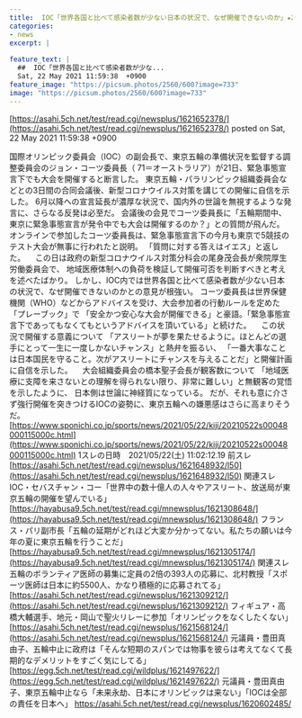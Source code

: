 ```yaml
---
title:  IOC「世界各国と比べて感染者数が少ない日本の状況で、なぜ開催できないのか」★2  
categories:
- news
excerpt: |
  
feature_text: |
  ##  IOC「世界各国と比べて感染者数が少な...
  Sat, 22 May 2021 11:59:38  +0900
feature_image: "https://picsum.photos/2560/600?image=733"
image: "https://picsum.photos/2560/600?image=733"
---
```


[https://asahi.5ch.net/test/read.cgi/newsplus/1621652378/](https://asahi.5ch.net/test/read.cgi/newsplus/1621652378/)
posted on Sat, 22 May 2021 11:59:38  +0900

<!--more-->

国際オリンピック委員会（IOC）の副会長で、東京五輪の準備状況を監督する調整委員会のジョン・コーツ委員長（ 71＝オーストラリア）が21日、緊急事態宣言下でも大会を開催すると断言した。 東京五輪・パラリンピック組織委員会などとの3日間の合同会議後、新型コロナウイルス対策を講じての開催に自信を示した。 6月以降への宣言延長が濃厚な状況で、国内外の世論を無視するような発言に、さらなる反発は必至だ。 会議後の会見でコーツ委員長に「五輪期間中、東京に緊急事態宣言が発令中でも大会は開催するのか？」との質問が飛んだ。 オンラインで参加したコーツ委員長は、緊急事態宣言下の今月も東京で5競技のテスト大会が無事に行われたと説明。 「質問に対する答えはイエス」と返した。 　この日は政府の新型コロナウイルス対策分科会の尾身茂会長が衆院厚生労働委員会で、 地域医療体制への負荷を検証して開催可否を判断すべきと考えを述べたばかり。 しかし、IOC内では世界各国と比べて感染者数が少ない日本の状況で、なぜ開催できないのかとの意見が根強い。 コーツ委員長は世界保健機関（WHO）などからアドバイスを受け、大会参加者の行動ルールを定めた「プレーブック」で 「安全かつ安心な大会が開催できる」と豪語。「緊急事態宣言下であってもなくてもというアドバイスを頂いている」と続けた。 　この状況で開催する意義について 「アスリートが夢を果たせるように。ほとんどの選手にとって一生に一度しかないチャンス」と熱弁を振るい、 「一番大事なことは日本国民を守ること。次がアスリートにチャンスを与えることだ」と開催計画に自信を示した。 　大会組織委員会の橋本聖子会長が観客数について 「地域医療に支障を来さないとの理解を得られない限り、非常に難しい」と無観客の覚悟を示したように、 日本側は世論に神経質になっている。 だが、それも意に介さず強行開催を突きつけるIOCの姿勢に、東京五輪への嫌悪感はさらに高まりそうだ。 [https://www.sponichi.co.jp/sports/news/2021/05/22/kiji/20210522s00048000115000c.html](https://www.sponichi.co.jp/sports/news/2021/05/22/kiji/20210522s00048000115000c.html) 1スレの日時　2021/05/22(土) 11:02:12.19 前スレ　[https://asahi.5ch.net/test/read.cgi/newsplus/1621648932/l50](https://asahi.5ch.net/test/read.cgi/newsplus/1621648932/l50) 関連スレ IOC・セバスチャン・コー「世界中の数十億人の人々やアスリート、放送局が東京五輪の開催を望んでいる」 [https://hayabusa9.5ch.net/test/read.cgi/mnewsplus/1621308648/](https://hayabusa9.5ch.net/test/read.cgi/mnewsplus/1621308648/) フランス・パリ副市長「五輪の延期がどれほど大変か分かってない。私たちの願いは今年の夏に東京五輪を行うことだ」 [https://hayabusa9.5ch.net/test/read.cgi/mnewsplus/1621305174/](https://hayabusa9.5ch.net/test/read.cgi/mnewsplus/1621305174/) 関連スレ 五輪のボランティア医師の募集に定員の2倍の393人の応募に、北村教授「スポーツ医師は日本に約5500人、かなり積極的に応募されてる」 [https://asahi.5ch.net/test/read.cgi/newsplus/1621309212/](https://asahi.5ch.net/test/read.cgi/newsplus/1621309212/) フィギュア・高橋大輔選手、地元・岡山で聖火リレーに参加「オリンピックをなくしたくない」 [https://asahi.5ch.net/test/read.cgi/newsplus/1621568124/](https://asahi.5ch.net/test/read.cgi/newsplus/1621568124/) 元議員・豊田真由子、五輪中止に政府は「そんな短期のスパンでは物事を彼らは考えてなくて長期的なデメリットをすごく気にしてる」 [https://egg.5ch.net/test/read.cgi/wildplus/1621497622/](https://egg.5ch.net/test/read.cgi/wildplus/1621497622/) 元議員・豊田真由子、東京五輪中止なら「未来永劫、日本にオリンピックは来ない」「IOCは全部の責任を日本へ」 https://asahi.5ch.net/test/read.cgi/newsplus/1620602485/

